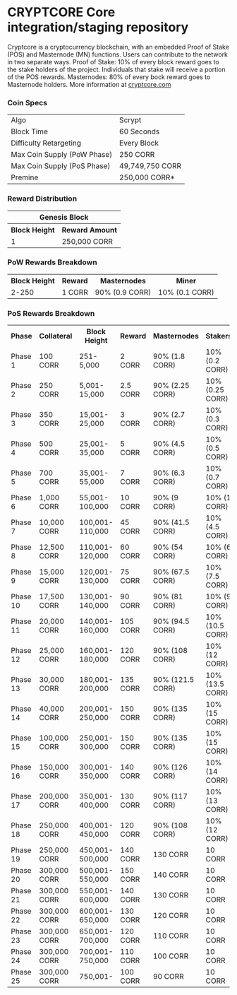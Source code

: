 CRYPTCORE Core integration/staging repository
=====================================


Cryptcore is a cryptocurrency blockchain, with an embedded Proof of Stake (POS) and Masternode (MN) functions. 
Users can contribute to the network in two separate ways. 
Proof of Stake: 10% of every block reward goes to the stake holders of the project. 
Individuals that stake will receive a portion of the POS rewards. 
Masternodes: 80% of every bock reward goes to Masternode holders.
More information at [cryptcore.com](http://www.cryptcore.com) 

### Coin Specs
<table>
<tr><td>Algo</td><td>Scrypt</td></tr>
<tr><td>Block Time</td><td>60 Seconds</td></tr>
<tr><td>Difficulty Retargeting</td><td>Every Block</td></tr>
<tr><td>Max Coin Supply (PoW Phase)</td><td>250 CORR</td></tr>
<tr><td>Max Coin Supply (PoS Phase)</td><td>49,749,750 CORR</td></tr>
<tr><td>Premine</td><td>250,000 CORR*</td></tr>
</table>


### Reward Distribution

<table>
<th colspan=4>Genesis Block</th>
<tr><th>Block Height</th><th>Reward Amount</th></tr>
<tr><td>1</td><td>250,000 CORR</td></tr>
</table>

### PoW Rewards Breakdown

<table>
<th>Block Height</th><th>Reward</th><th>Masternodes</th><th>Miner</th>
<tr><td>2-250</td><td>1 CORR</td><td>90% (0.9 CORR)</td><td>10% (0.1 CORR)</td></tr>
</table>

### PoS Rewards Breakdown

<table>
<th>Phase</th><th>Collateral</th><th>Block Height</th><th>Reward</th><th>Masternodes</th><th>Stakers</th>
<tr><td>Phase 1</td><td>100 CORR</td><td>251-5,000</td><td>2 CORR</td><td>90% (1.8 CORR)</td><td>10% (0.2 CORR)</td></tr>
<tr><td>Phase 2</td><td>250 CORR</td><td>5,001-15,000</td><td>2.5 CORR</td><td>90% (2.25 CORR)</td><td>10% (0.25 CORR)</td></tr>
<tr><td>Phase 3</td><td>350 CORR</td><td>15,001-25,000</td><td>3 CORR</td><td>90% (2.7 CORR)</td><td>10% (0.3 CORR)</td></tr>
<tr><td>Phase 4</td><td>500 CORR</td><td>25,001-35,000</td><td>5 CORR</td><td>90% (4.5 CORR)</td><td>10% (0.5 CORR)</td></tr>
<tr><td>Phase 5</td><td>700 CORR</td><td>35,001-55,000</td><td>7 CORR</td><td>90% (6.3 CORR)</td><td>10% (0.7 CORR)</td></tr>
<tr><td>Phase 6</td><td>1,000 CORR</td><td>55,001-100,000</td><td>10 CORR</td><td>90% (9 CORR)</td><td>10% (1 CORR)</td></tr>
<tr><td>Phase 7</td><td>10,000 CORR</td><td>100,001-110,000</td><td>45 CORR</td><td>90% (41.5 CORR)</td><td>10% (4.5 CORR)</td></tr>
<tr><td>Phase 8</td><td>12,500 CORR</td><td>110,001-120,000</td><td>60 CORR</td><td>90% (54 CORR)</td><td>10% (6 CORR)</td></tr>
<tr><td>Phase 9</td><td>15,000 CORR</td><td>120,001-130,000</td><td>75 CORR</td><td>90% (67.5 CORR)</td><td>10% (7.5 CORR)</td></tr>
<tr><td>Phase 10</td><td>17,500 CORR</td><td>130,001-140,000</td><td>90 CORR</td><td>90% (81 CORR)</td><td>10% (9 CORR)</td></tr>
<tr><td>Phase 11</td><td>20,000 CORR</td><td>140,001-160,000</td><td>105 CORR</td><td>90% (94.5 CORR)</td><td>10% (10.5 CORR)</td></tr>
<tr><td>Phase 12</td><td>25,000 CORR</td><td>160,001-180,000</td><td>120 CORR</td><td>90% (108 CORR)</td><td>10% (12 CORR)</td></tr>
<tr><td>Phase 13</td><td>30,000 CORR</td><td>180,001-200,000</td><td>135 CORR</td><td>90% (121.5 CORR)</td><td>10% (13.5 CORR)</td></tr>
<tr><td>Phase 14</td><td>40,000 CORR</td><td>200,001-250,000</td><td>150 CORR</td><td>90% (135 CORR)</td><td>10% (15 CORR)</td></tr>
<tr><td>Phase 15</td><td>100,000 CORR</td><td>250,001-300,000</td><td>150 CORR</td><td>90% (135 CORR)</td><td>10% (15 CORR)</td></tr>
<tr><td>Phase 16</td><td>150,000 CORR</td><td>300,001-350,000</td><td>140 CORR</td><td>90% (126 CORR)</td><td>10% (14 CORR)</td></tr>
<tr><td>Phase 17</td><td>200,000 CORR</td><td>350,001-400,000</td><td>130 CORR</td><td>90% (117 CORR)</td><td>10% (13 CORR)</td></tr>
<tr><td>Phase 18</td><td>250,000 CORR</td><td>400,001-450,000</td><td>120 CORR</td><td>90% (108 CORR)</td><td>10% (12 CORR)</td></tr>
<tr><td>Phase 19</td><td>250,000 CORR</td><td>450,001-500,000</td><td>140 CORR</td><td>130 CORR</td><td>10 CORR</td></tr>
<tr><td>Phase 20</td><td>300,000 CORR</td><td>500,001-550,000</td><td>150 CORR</td><td>140 CORR</td><td>10 CORR</td></tr>
<tr><td>Phase 21</td><td>300,000 CORR</td><td>550,001-600,000</td><td>140 CORR</td><td>130 CORR</td><td>10 CORR</td></tr>
<tr><td>Phase 22</td><td>300,000 CORR</td><td>600,001-650,000</td><td>130 CORR</td><td>120 CORR</td><td>10 CORR</td></tr>
<tr><td>Phase 23</td><td>300,000 CORR</td><td>650,001-700,000</td><td>120 CORR</td><td>110 CORR</td><td>10 CORR</td></tr>
<tr><td>Phase 24</td><td>300,000 CORR</td><td>700,001-750,000</td><td>110 CORR</td><td>100 CORR</td><td>10 CORR</td></tr>
<tr><td>Phase 25</td><td>300,000 CORR</td><td>750,001-</td><td>100 CORR</td><td>90 CORR</td><td>10 CORR</td></tr>
</table>
